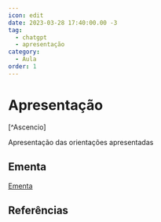 ```yaml
---
icon: edit
date: 2023-03-28 17:40:00.00 -3
tag:
  - chatgpt
  - apresentação
category:
  - Aula
order: 1
---
```


# Apresentação

[^Ascencio]

Apresentação das orientações apresentadas

## Ementa

[Ementa](ementa.md)

## Referências 

<!-- @include: ../bib/bib.md -->

